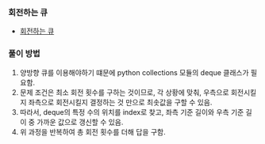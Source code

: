 ### 회전하는 큐
- [회전하는 큐](https://www.acmicpc.net/problem/1021)
### 풀이 방법
1. 양방향 큐를 이용해야하기 떄문에 python collections 모듈의 deque 클래스가 필요함.
2. 문제 조건은 최소 회전 횟수를 구하는 것이므로, 각 상황에 맞춰, 우측으로 회전시킬지 좌측으로 회전시킬지 결정하는 것 만으로 최솟값을 구할 수 있음.
3. 따라서, deque의 특정 수의 위치를 index로 찾고, 좌측 기준 길이와 우측 기준 길이 중 가까운 값으로 갱신할 수 있음.
4. 위 과정을 반복하여 총 회전 횟수를 더해 답을 구함. 
